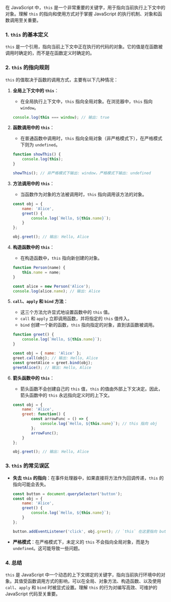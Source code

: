 在 JavaScript 中，`this` 是一个非常重要的关键字，用于指向当前执行上下文中的对象。理解 `this` 的指向和使用方式对于掌握 JavaScript 的执行机制、对象和函数调用至关重要。

### 1. **`this` 的基本定义**

`this` 是一个引用，指向当前上下文中正在执行的代码的对象。它的值是在函数被调用时确定的，而不是在函数定义时确定的。

### 2. **`this` 的指向规则**

`this` 的值取决于函数的调用方式，主要有以下几种情况：

1. **全局上下文中的 `this`**：
   - 在全局执行上下文中，`this` 指向全局对象。在浏览器中，`this` 指向 `window`。

   ```javascript
   console.log(this === window); // 输出: true
   ```

2. **函数调用中的 `this`**：
   - 在普通函数中调用时，`this` 指向全局对象（非严格模式下），在严格模式下则为 `undefined`。

   ```javascript
   function showThis() {
       console.log(this);
   }

   showThis(); // 非严格模式下输出: window，严格模式下输出: undefined
   ```

3. **方法调用中的 `this`**：
   - 当函数作为对象的方法被调用时，`this` 指向调用该方法的对象。

   ```javascript
   const obj = {
       name: 'Alice',
       greet() {
           console.log(`Hello, ${this.name}`);
       }
   };

   obj.greet(); // 输出: Hello, Alice
   ```

4. **构造函数中的 `this`**：
   - 在构造函数中，`this` 指向新创建的对象。

   ```javascript
   function Person(name) {
       this.name = name;
   }

   const alice = new Person('Alice');
   console.log(alice.name); // 输出: Alice
   ```

5. **`call`、`apply` 和 `bind` 方法**：
   - 这三个方法允许显式地设置函数中的 `this` 值。
   - `call` 和 `apply` 立即调用函数，并将指定的 `this` 值传入。
   - `bind` 创建一个新的函数，`this` 指向指定的对象，直到该函数被调用。

   ```javascript
   function greet() {
       console.log(`Hello, ${this.name}`);
   }

   const obj = { name: 'Alice' };
   greet.call(obj); // 输出: Hello, Alice
   const greetAlice = greet.bind(obj);
   greetAlice(); // 输出: Hello, Alice
   ```

6. **箭头函数中的 `this`**：
   - 箭头函数不会创建自己的 `this` 值，`this` 的值由外部上下文决定。因此，箭头函数中的 `this` 永远指向定义时的上下文。

   ```javascript
   const obj = {
       name: 'Alice',
       greet: function() {
           const arrowFunc = () => {
               console.log(`Hello, ${this.name}`); // this 指向 obj
           };
           arrowFunc();
       }
   };

   obj.greet(); // 输出: Hello, Alice
   ```

### 3. **`this` 的常见误区**

- **失去 `this` 的指向**：在事件处理器中，如果直接将方法作为回调传递，`this` 的指向可能会丢失。

  ```javascript
  const button = document.querySelector('button');
  const obj = {
      name: 'Alice',
      greet() {
          console.log(`Hello, ${this.name}`);
      }
  };

  button.addEventListener('click', obj.greet); // `this` 在这里指向 button
  ```

- **严格模式**：在严格模式下，未定义的 `this` 不会指向全局对象，而是为 `undefined`。这可能导致一些问题。

### 4. **总结**

`this` 是 JavaScript 中一个动态的上下文绑定的关键字，指向当前执行环境中的对象。其值受函数调用方式的影响，可以在全局、对象方法、构造函数、以及使用 `call`、`apply` 和 `bind` 时被显式设置。理解 `this` 的行为对编写高效、可维护的 JavaScript 代码至关重要。